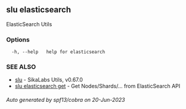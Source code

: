 ## slu elasticsearch

ElasticSearch Utils

### Options

```
  -h, --help   help for elasticsearch
```

### SEE ALSO

* [slu](slu.md)	 - SikaLabs Utils, v0.67.0
* [slu elasticsearch get](slu_elasticsearch_get.md)	 - Get Nodes/Shards/... from ElasticSearch API

###### Auto generated by spf13/cobra on 20-Jun-2023

